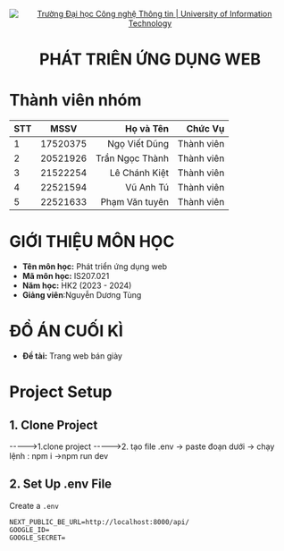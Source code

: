 <!-- Banner -->
<p align="center">
  <a href="https://www.uit.edu.vn/" title="Trường Đại học Công nghệ Thông tin" style="border: none;">
    <img src="https://i.imgur.com/WmMnSRt.png" alt="Trường Đại học Công nghệ Thông tin | University of Information Technology">
  </a>
</p>

<h1 align="center"><b>PHÁT TRIÊN ỨNG DỤNG WEB</b></h1>

# Thành viên nhóm

| STT |   MSSV   |       Họ và Tên |    Chức Vụ |
| --- | :------: | --------------: | ---------: |
| 1   | 17520375 |   Ngọ Viết Dũng | Thành viên |
| 2   | 20521926 | Trần Ngọc Thành | Thành viên |
| 3   | 21522254 |   Lê Chánh Kiệt | Thành viên |
| 4   | 22521594 |       Vũ Anh Tú | Thành viên |
| 5   | 22521633 |  Phạm Văn tuyên | Thành viên |

# GIỚI THIỆU MÔN HỌC

- **Tên môn học:** Phát triển ứng dụng web
- **Mã môn học:** IS207.021
- **Năm học:** HK2 (2023 - 2024)
- **Giảng viên**:Nguyễn Dương Tùng

# ĐỒ ÁN CUỐI KÌ

- **Đề tài:** Trang web bán giày

# Project Setup

## 1. Clone Project

----->1.clone project
----->2. tạo file .env -> paste đoạn dưới -> chạy lệnh : npm i ->npm run dev

## 2. Set Up .env File

Create a `.env`

```dotenv
NEXT_PUBLIC_BE_URL=http://localhost:8000/api/
GOOGLE_ID=
GOOGLE_SECRET=

```

